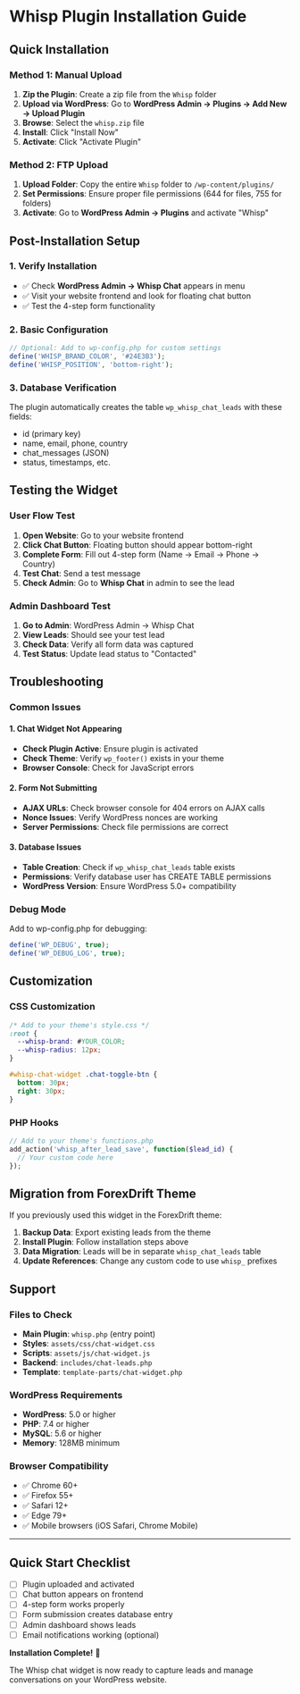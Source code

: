 # Whisp Plugin Installation Guide

## Quick Installation

### Method 1: Manual Upload
1. **Zip the Plugin**: Create a zip file from the `Whisp` folder
2. **Upload via WordPress**: Go to **WordPress Admin → Plugins → Add New → Upload Plugin**
3. **Browse**: Select the `whisp.zip` file
4. **Install**: Click "Install Now"
5. **Activate**: Click "Activate Plugin"

### Method 2: FTP Upload
1. **Upload Folder**: Copy the entire `Whisp` folder to `/wp-content/plugins/`
2. **Set Permissions**: Ensure proper file permissions (644 for files, 755 for folders)
3. **Activate**: Go to **WordPress Admin → Plugins** and activate "Whisp"

## Post-Installation Setup

### 1. Verify Installation
- ✅ Check **WordPress Admin → Whisp Chat** appears in menu
- ✅ Visit your website frontend and look for floating chat button
- ✅ Test the 4-step form functionality

### 2. Basic Configuration
```php
// Optional: Add to wp-config.php for custom settings
define('WHISP_BRAND_COLOR', '#24E3B3');
define('WHISP_POSITION', 'bottom-right');
```

### 3. Database Verification
The plugin automatically creates the table `wp_whisp_chat_leads` with these fields:
- id (primary key)
- name, email, phone, country
- chat_messages (JSON)
- status, timestamps, etc.

## Testing the Widget

### User Flow Test
1. **Open Website**: Go to your website frontend
2. **Click Chat Button**: Floating button should appear bottom-right
3. **Complete Form**: Fill out 4-step form (Name → Email → Phone → Country)
4. **Test Chat**: Send a test message
5. **Check Admin**: Go to **Whisp Chat** in admin to see the lead

### Admin Dashboard Test
1. **Go to Admin**: WordPress Admin → Whisp Chat
2. **View Leads**: Should see your test lead
3. **Check Data**: Verify all form data was captured
4. **Test Status**: Update lead status to "Contacted"

## Troubleshooting

### Common Issues

#### 1. Chat Widget Not Appearing
- **Check Plugin Active**: Ensure plugin is activated
- **Check Theme**: Verify `wp_footer()` exists in your theme
- **Browser Console**: Check for JavaScript errors

#### 2. Form Not Submitting
- **AJAX URLs**: Check browser console for 404 errors on AJAX calls
- **Nonce Issues**: Verify WordPress nonces are working
- **Server Permissions**: Check file permissions are correct

#### 3. Database Issues
- **Table Creation**: Check if `wp_whisp_chat_leads` table exists
- **Permissions**: Verify database user has CREATE TABLE permissions
- **WordPress Version**: Ensure WordPress 5.0+ compatibility

### Debug Mode
Add to wp-config.php for debugging:
```php
define('WP_DEBUG', true);
define('WP_DEBUG_LOG', true);
```

## Customization

### CSS Customization
```css
/* Add to your theme's style.css */
:root {
  --whisp-brand: #YOUR_COLOR;
  --whisp-radius: 12px;
}

#whisp-chat-widget .chat-toggle-btn {
  bottom: 30px;
  right: 30px;
}
```

### PHP Hooks
```php
// Add to your theme's functions.php
add_action('whisp_after_lead_save', function($lead_id) {
  // Your custom code here
});
```

## Migration from ForexDrift Theme

If you previously used this widget in the ForexDrift theme:

1. **Backup Data**: Export existing leads from the theme
2. **Install Plugin**: Follow installation steps above  
3. **Data Migration**: Leads will be in separate `whisp_chat_leads` table
4. **Update References**: Change any custom code to use `whisp_` prefixes

## Support

### Files to Check
- **Main Plugin**: `whisp.php` (entry point)
- **Styles**: `assets/css/chat-widget.css`
- **Scripts**: `assets/js/chat-widget.js`  
- **Backend**: `includes/chat-leads.php`
- **Template**: `template-parts/chat-widget.php`

### WordPress Requirements
- **WordPress**: 5.0 or higher
- **PHP**: 7.4 or higher
- **MySQL**: 5.6 or higher
- **Memory**: 128MB minimum

### Browser Compatibility
- ✅ Chrome 60+
- ✅ Firefox 55+
- ✅ Safari 12+
- ✅ Edge 79+
- ✅ Mobile browsers (iOS Safari, Chrome Mobile)

---

## Quick Start Checklist

- [ ] Plugin uploaded and activated
- [ ] Chat button appears on frontend
- [ ] 4-step form works properly
- [ ] Form submission creates database entry
- [ ] Admin dashboard shows leads
- [ ] Email notifications working (optional)

**Installation Complete!** 🎉

The Whisp chat widget is now ready to capture leads and manage conversations on your WordPress website.